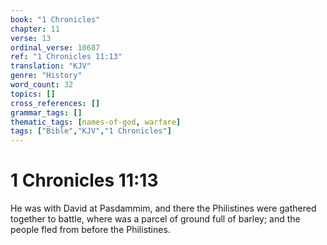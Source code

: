 ```yaml
---
book: "1 Chronicles"
chapter: 11
verse: 13
ordinal_verse: 10687
ref: "1 Chronicles 11:13"
translation: "KJV"
genre: "History"
word_count: 32
topics: []
cross_references: []
grammar_tags: []
thematic_tags: [names-of-god, warfare]
tags: ["Bible","KJV","1 Chronicles"]
---
```


# 1 Chronicles 11:13

He was with David at Pasdammim, and there the Philistines were gathered together to battle, where was a parcel of ground full of barley; and the people fled from before the Philistines.
